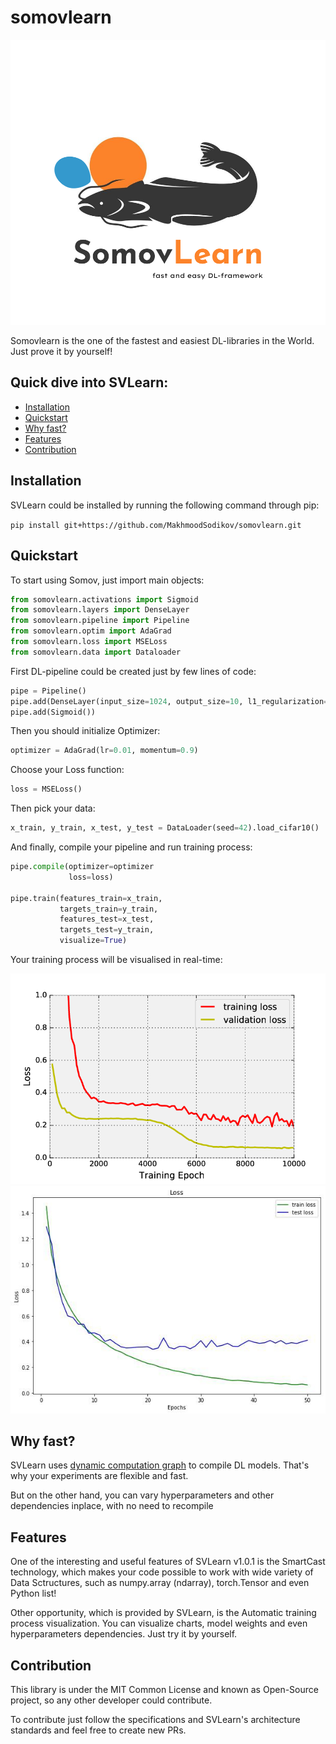 # somovlearn

![SomovLearn](images/logo.png)

Somovlearn is the one of the fastest and easiest DL-libraries in the World. Just prove it by yourself!


## Quick dive into SVLearn:
* [ Installation ](#inst)
* [ Quickstart ](#quick)
* [ Why fast? ](#fast)
* [ Features ](#feat)
* [ Contribution ](#contrib)

<a name="inst"></a>
## Installation

SVLearn could be installed by running the following command through pip: 

`pip install git+https://github.com/MakhmoodSodikov/somovlearn.git`


<a name="quick"></a>
## Quickstart

To start using Somov, just import main objects:

```python
from somovlearn.activations import Sigmoid
from somovlearn.layers import DenseLayer
from somovlearn.pipeline import Pipeline
from somovlearn.optim import AdaGrad
from somovlearn.loss import MSELoss
from somovlearn.data import Dataloader
```

First DL-pipeline could be created just by few lines of code:

```python
pipe = Pipeline()
pipe.add(DenseLayer(input_size=1024, output_size=10, l1_regularization=True))
pipe.add(Sigmoid())
```

Then you should initialize Optimizer:

```python
optimizer = AdaGrad(lr=0.01, momentum=0.9)
```

Choose your Loss function:

```python
loss = MSELoss()
```

Then pick your data:

```python
x_train, y_train, x_test, y_test = DataLoader(seed=42).load_cifar10()
```

And finally, compile your pipeline and run training process:

```python
pipe.compile(optimizer=optimizer
             loss=loss)

pipe.train(features_train=x_train, 
           targets_train=y_train, 
           features_test=x_test,
           targets_test=y_train,
           visualize=True)
```

Your training process will be visualised in real-time:


![Training](images/train.png)
![Training](images/training.jpg)

<a name="fast"></a>
## Why fast?

SVLearn uses [dynamic computation graph](https://ai.stackexchange.com/questions/3801/what-is-a-dynamic-computational-graph) to compile DL models. That's why your experiments are flexible and fast. 

But on the other hand, you can vary hyperparameters and other dependencies inplace, with no need to recompile

<a name="feat"></a>
## Features
One of the interesting and useful features of SVLearn v1.0.1 is the SmartCast technology, which makes your code possible to work with wide variety of Data Sctructures, such as numpy.array (ndarray), torch.Tensor and even Python list!

Other opportunity, which is provided by SVLearn, is the Automatic training process visualization. You can visualize charts, model weights and even hyperparameters dependencies. Just try it by yourself.

<a name="contrib"></a>
## Contribution

This library is under the MIT Common License and known as Open-Source project, so any other developer could contribute.

To contribute just follow the specifications and SVLearn's architecture standards and feel free to create new PRs.
